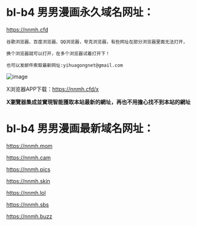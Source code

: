 # bl-b4 男男漫画永久域名网址：

https://nnmh.cfd

```
谷歌浏览器、百度浏览器、QQ浏览器，夸克浏览器，有些网址在部分浏览器里面无法打开，

换个浏览器就可以打开，在多个浏览器试着打开下！

也可以发邮件索取最新网址:yihuagongnet@gmail.com
```
![image](https://github.com/yihuagongnet/bl-b1/assets/141849781/66a384a4-66e9-4c5b-8154-601db1cdd0e6)

X浏览器APP下载：https://nnmh.cfd/x

**X瀏覽器集成並實現智能獲取本站最新的網址，再也不用擔心找不到本站的網址**
# bl-b4 男男漫画最新域名网址：

https://nnmh.mom

https://nnmh.cam

https://nnmh.pics

https://nnmh.skin

https://nnmh.lol

https://nnmh.sbs

https://nnmh.buzz

